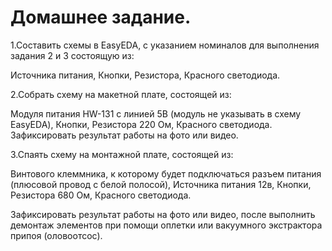 # Домашнее задание.
1.Составить схемы в EasyEDA, с указанием номиналов для выполнения задания 2 и 3 состоящую из:

Источника питания,
Кнопки,
Резистора,
Красного светодиода.

2.Собрать схему на макетной плате, состоящей из:

Модуля питания HW-131 с линией 5В (модуль не указывать в схему EasyEDA),
Кнопки,
Резистора 220 Ом,
Красного светодиода.
Зафиксировать результат работы на фото или видео.

3.Спаять схему на монтажной плате, состоящей из:

Винтового клеммника, к которому будет подключаться разъем питания (плюсовой провод с белой полосой),
Источника питания 12в,
Кнопки,
Резистора 680 Ом,
Красного светодиода.

Зафиксировать результат работы на фото или видео, после выполнить демонтаж элементов при помощи оплетки или вакуумного экстрактора припоя (оловоотсос).
